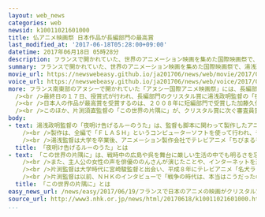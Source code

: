 ```yaml
---
layout: web_news
categories: web
newsid: k10011021601000
title: 仏アニメ映画祭 日本作品が長編部門の最高賞
last_modified_at: '2017-06-18T05:28:00+09:00'
datetime: 2017年06月18日 05時28分
description: フランスで開かれていた、世界のアニメーション映画を集めた国際映画祭で、湯浅政明監督の「夜明け告げるルーのうた」が長編部門の最高賞にあたる「クリスタル賞」を受賞しました。日本人の作品が長編部門で最高賞を受賞するのは２２年ぶりです。
summary: フランスで開かれていた、世界のアニメーション映画を集めた国際映画祭で、湯浅政明監督の「夜明け告げるルーのうた」が長編部門の最高賞にあたる「クリスタル賞」を受賞しました。日本人の作品が長編部門で最高賞を受賞するのは２２年ぶりです。
movie_url: https://newswebeasy.github.io/ja201706/news/web/movie/2017/06/19/k10011021601000.mp4
voice_url: https://newswebeasy.github.io/ja201706/news/web/voice/2017/06/19/k10011021601000.mp3
more: フランス南東部のアヌシーで開かれていた「アヌシー国際アニメ映画祭」には、長編部門や短編部門などの最高賞「クリスタル賞」を争うコンペティション部門に、４９の国と地域から２１６の作品が出品されました。<br
  /><br />最終日の１７日、授賞式が行われ、長編部門のクリスタル賞に湯浅政明監督の「夜明け告げるルーのうた」が選ばれました。この映画は、両親の離婚に伴って寂れた漁港の町に引っ越してきた男子中学生が、人魚の女の子と出会うことで、それまで他人に対して閉ざしていた心を徐々に開いていく姿を描いています。<br
  /><br />日本人の作品が最高賞を受賞するのは、２００８年に短編部門で受賞した加藤久仁生監督の作品「つみきのいえ」以来９年ぶりで、長編部門では、１９９５年に受賞した高畑勲監督の「平成狸合戦ぽんぽこ」以来２２年ぶりの快挙です。湯浅監督は授賞式で「スタッフにおめでとうと言いたい。スタッフと同じくらい、私も喜んでいます」と喜びを語っていました。<br
  /><br />このほか、片渕須直監督の「この世界の片隅に」が、クリスタル賞に次ぐ審査員賞を受賞しました。片渕監督は「映画の主人公が、見ていただいた人たちの心の中に生き続けてもらえればうれしいです」と話していました。
body:
- text: 湯浅政明監督の「夜明け告げるルーのうた」は、監督も脚本に関わって製作したアニメーション映画です。映画は、両親の離婚に伴って寂れた漁港の町に引っ越してきた男子中学生が人魚の女の子と出会うことで、それまで他人に対して閉ざしていた心を徐々に開いていくというストーリーです。<br
    /><br />製作は、全編で「ＦＬＡＳＨ」というコンピューターソフトを使って行われ、デジタル技術を駆使することで手書きの風合いを残しながらも通常の３分の１の人数で映画を完成させました。<br
    /><br />湯浅監督は大学を卒業後、アニメーション製作会社でテレビアニメ「ちびまる子ちゃん」などの作品に携わり、その後フリーとなって「劇場版クレヨンしんちゃんシリーズ」などの製作を行ってきました。平成１６年には、アニメ映画の監督として初めての作品、「マインド・ゲーム」で多くの賞を受賞し、ことしは「夜は短し歩けよ乙女」と「夜明け告げるルーのうた」の２本の長編映画を続けて公開して注目されました。
  title: 「夜明け告げるルーのうた」とは
- text: 「この世界の片隅に」は、戦時中の広島や呉を舞台に厳しい生活の中でも明るさを忘れない主人公の女性と家族の日常を描いたアニメーション映画です。映画は、片渕須直監督が集めた写真などの膨大な資料に基づいて当時の町並みや人々の生活が描かれてその細かい映像や音の表現が高く評価され、日本アカデミー賞の最優秀アニメーション作品賞など数々の賞を受賞しています。<br
    /><br />また、主人公の女性の声を俳優ののんさんが演じたことや、インターネットを通じて一般の人から資金を集める「クラウドファンディング」という仕組みを使って映画の製作費用を集めたことでも話題となりました。<br
    /><br />片渕監督は大学時代に宮崎駿監督と出会い、平成８年にテレビアニメ「名犬ラッシー」で監督としてデビューしました。国際的な賞を受賞したアニメーション映画「マイマイ新子と千年の魔法」やＮＨＫの復興支援ソング「花は咲く」の短編アニメーションなど、数々の作品を手がけています。<br
    /><br />片渕監督は以前、ＮＨＫのインタビューで「戦争の時代は、本当はこうだったのだと調べ直して正確に伝えようと、画面に映っているものが中途半端ではいけないという思いで製作を続けてきました」と話していました。
  title: 「この世界の片隅に」とは
easy_news_url: /news/easy/2017/06/19/フランスで日本のアニメの映画がクリスタル賞をもらう/
source_url: http://www3.nhk.or.jp/news/html/20170618/k10011021601000.html
...
```

